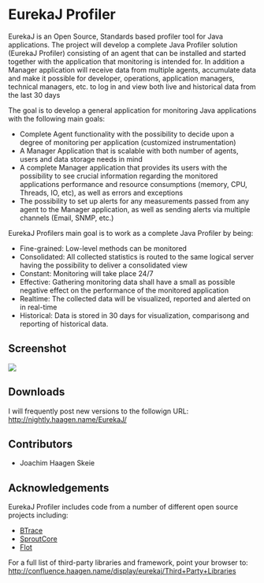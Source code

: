 EurekaJ Profiler
======================================
 
EurekaJ is an Open Source, Standards based profiler tool for Java applications. 
The project will develop a complete Java Profiler solution (EurekaJ Profiler) consisting 
of an agent that can be installed and started together with the application that monitoring 
is intended for. In addition a Manager application will receive data from multiple agents, 
accumulate data and make it possible for developer, operations, application managers, 
technical managers, etc. to log in and view both live and historical data from the last 30 days

The goal is to develop a general application for monitoring Java applications with the following main goals:

* Complete Agent functionality with the possibility to decide upon a degree of monitoring per application (customized instrumentation)
* A Manager Application that is scalable with both number of agents, users and data storage needs in mind
* A complete Manager application that provides its users with the possibility to see crucial information regarding the monitored applications performance and resource consumptions (memory, CPU, Threads, IO, etc), as well as errors and exceptions
* The possibility to set up alerts for any measurements passed from any agent to the Manager application, as well as sending alerts via multiple channels (Email, SNMP, etc.)

EurekaJ Profilers main goal is to work as a complete Java Profiler by being:

* Fine-grained: Low-level methods can be monitored
* Consolidated: All collected statistics is routed to the same logical server having the possibility to deliver a consolidated view
* Constant: Monitoring will take place 24/7
* Effective: Gathering monitoring data shall have a small as possible negative effect on the performance of the monitored application
* Realtime: The collected data will be visualized, reported and alerted on in real-time
* Historical: Data is stored in 30 days for visualization, comparisong and reporting of historical data.

## Screenshot
<img src="http://eurekaj.haagen.name/images/eurekaj_screenshot.png"/>

## Downloads
I will frequently post new versions to the followign URL: http://nightly.haagen.name/EurekaJ/

## Contributors

* Joachim Haagen Skeie

## Acknowledgements

EurekaJ Profiler includes code from a number of different open source projects
including:

* [BTrace](http://kenai.com/projects/btrace)
* [SproutCore](http://www.sproutcore.com/)
* [Flot](http://code.google.com/p/flot/)

For a full list of third-party libraries and framework, point your browser to: http://confluence.haagen.name/display/eurekaj/Third+Party+Libraries
